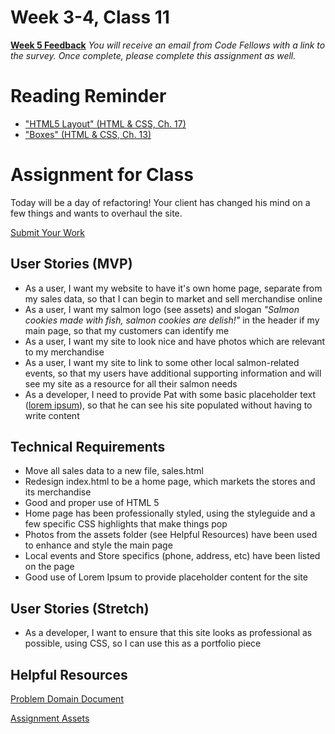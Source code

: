 # Week 3-4, Class 11
[**Week 5 Feedback**]()
*You will receive an email from Code Fellows with a link to the survey. Once complete, please complete this assignment as well.*

# Reading Reminder
* ["HTML5 Layout" (HTML & CSS, Ch. 17)](https://canvas.instructure.com/courses/1015286/modules/items/9246714)
* ["Boxes" (HTML & CSS, Ch. 13)](https://canvas.instructure.com/courses/1015286/modules/items/9246713)

# Assignment for Class
Today will be a day of refactoring! Your client has changed his mind on a few things and wants to overhaul the site.

[Submit Your Work](https://canvas.instructure.com/courses/1015286/modules/items/9246715)

## User Stories (MVP)
- As a user, I want my website to have it's own home page, separate from my sales data, so that I can begin to market and sell merchandise online
- As a user, I want my salmon logo (see assets) and slogan *"Salmon cookies made with fish, salmon cookies are delish!"* in the header if my main page, so that my customers can identify me
- As a user, I want my site to look nice and have photos which are relevant to my merchandise
- As a user, I want my site to link to some other local salmon-related events, so that my users have additional supporting information and will see my site as a resource for all their salmon needs
- As a developer, I need to provide Pat with some basic placeholder text ([lorem ipsum](http://www.lipsum.com)), so that he can see his site populated without having to write content

## Technical Requirements
 - Move all sales data to a new file, sales.html
 - Redesign index.html to be a home page, which markets the stores and its merchandise
 - Good and proper use of HTML 5
 - Home page has been professionally styled, using the styleguide and a few specific CSS highlights that make things pop
 - Photos from the assets folder (see Helpful Resources) have been used to enhance and style the main page
 - Local events and Store specifics (phone, address, etc) have been listed on the page
 - Good use of Lorem Ipsum to provide placeholder content for the site

## User Stories (Stretch)
 - As a developer, I want to ensure that this site looks as professional as possible, using CSS, so I can use this as a portfolio piece

## Helpful Resources
[Problem Domain Document](../assets/support.md)

[Assignment Assets](../assets)
